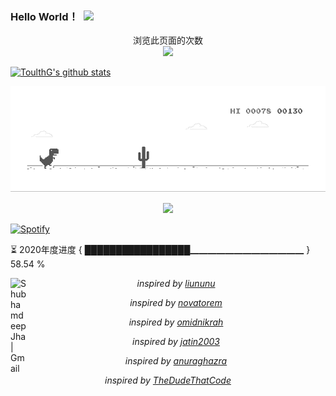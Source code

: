 ### Hello World！ &nbsp;<img src="https://github.com/TheDudeThatCode/TheDudeThatCode/blob/master/Assets/Earth.gif" width="23px">
<p align="center"> 
  浏览此页面的次数<br>
  <img src="https://profile-counter.glitch.me/ToulthG/count.svg" />
</p>


[![ToulthG's github stats](https://github-readme-stats.vercel.app/api?username=ToulthG&show_icons=true&theme=dracula)](https://github.com/anuraghazra/github-readme-stats)

<!--
**ToulthG/ToulthG** is a ✨ _special_ ✨ repository because its `README.md` (this file) appears on your GitHub profile.
Here are some ideas to get you started:
- 🔭 I’m currently working on ...
- 🌱 I’m currently learning ...
- 👯 I’m looking to collaborate on ...
- 🤔 I’m looking for help with ...
- 💬 Ask me about ...
- 📫 How to reach me: ...
- 😄 Pronouns: ...
- ⚡ Fun fact: ...
-->
![Dino](https://raw.githubusercontent.com/praveenscience/praveenscience/master/dino.gif)

<div align="center">
    <img src="https://raw.githubusercontent.com/omidnikrah/profile-activity-generator/master/demo.png" />
</div>

[![Spotify](https://novatorem.vercel.app/api/spotify-playing)](https://open.spotify.com/user/FengirkG)<br>

⏳ 2020年度进度 { █████████████████▁▁▁▁▁▁▁▁▁▁▁▁▁ } 58.54 %

<a href="mailto: gxf1034512354@gmail.com">
    <img align="left" alt="Shubhamdeep Jha | Gmail" width="26px" src="https://github.com/TheDudeThatCode/TheDudeThatCode/blob/master/Assets/Gmail.svg" />
  </a>

<p align="center"> 
    <i>inspired by <a href="https://github.com/liununu">liununu</a></i>
</p>

<p align="center"> 
    <i>inspired by <a href="https://github.com/novatorem">novatorem</a></i>
</p>

<p align="center">
    <i>inspired by <a href="https://github.com/omidnikrah">omidnikrah</a></i>
</p>

<p align="center">
    <i>inspired by <a href="https://github.com/jatin2003">jatin2003</a></i>
</p>

<p align="center">
    <i>inspired by <a href="https://github.com/anuraghazra">anuraghazra</a></i>
</p>

<p align="center">
    <i>inspired by <a href="https://github.com/TheDudeThatCode">TheDudeThatCode</a></i>
</p>

